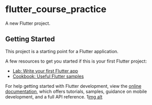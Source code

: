 # flutter_course_practice

A new Flutter project.

## Getting Started

This project is a starting point for a Flutter application.

A few resources to get you started if this is your first Flutter project:

- [Lab: Write your first Flutter app](https://docs.flutter.dev/get-started/codelab)
- [Cookbook: Useful Flutter samples](https://docs.flutter.dev/cookbook)

For help getting started with Flutter development, view the
[online documentation](https://docs.flutter.dev/), which offers tutorials,
samples, guidance on mobile development, and a full API reference.
1[img alt ](https://github.com/rashid111222/Flutter_course_repo/blob/1d7146a17e22d87cab57b16194b4febb5ee27fb5/screentshot.PNG)
